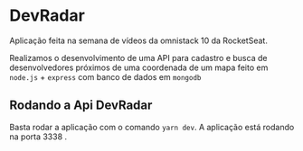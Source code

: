 # DevRadar

Aplicação feita na semana de vídeos da omnistack 10 da RocketSeat.

Realizamos o desenvolvimento de uma API para cadastro e busca de desenvolvedores próximos de uma coordenada de um mapa feito em `node.js` + `express` com banco de dados em `mongodb`

## Rodando a Api DevRadar

Basta rodar a aplicação com o comando
`yarn dev`. A aplicação está rodando na porta 3338 .
